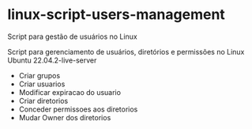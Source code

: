 # linux-script-users-management
Script para gestão de usuários no Linux

Script para gerenciamento de usuários, diretórios e permissões no Linux Ubuntu 22.04.2-live-server

+ Criar grupos
+ Criar usuarios
+ Modificar expiracao do usuario
+ Criar diretorios
+ Conceder permissoes aos diretorios
+ Mudar Owner dos diretorios

